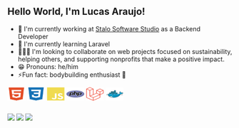 ## Hello World, I'm Lucas Araujo!
- 🔭 I'm currently working at [Stalo Software Studio](https://stalo.digital/) as a Backend Developer
- 🌱 I'm currently learning Laravel
- 🧑‍🤝‍🧑 I'm looking to collaborate on web projects focused on sustainability, helping others, and supporting nonprofits that make a positive impact.
- 😁 Pronouns: he/him
- ⚡Fun fact: bodybuilding enthusiast 💪

<div style="display: inline_block">
  <img align="center" alt="Lucas HTML" height="30" width="40" src="https://raw.githubusercontent.com/devicons/devicon/master/icons/html5/html5-plain.svg">
  <img align="center" alt="Lucas CSS" height="30" width="40" src="https://raw.githubusercontent.com/devicons/devicon/master/icons/css3/css3-plain.svg">
  <img align="center" alt="Lucas JavaScript" height="30" width="40" src="https://raw.githubusercontent.com/devicons/devicon/master/icons/javascript/javascript-plain.svg">
  <img align="center" alt="Lucas PHP" height="30" width="40" src="https://raw.githubusercontent.com/devicons/devicon/master/icons/php/php-original.svg">
  <img align="center" alt="Lucas Laravel" height="30" width="40" src="https://raw.githubusercontent.com/devicons/devicon/master/icons/laravel/laravel-original.svg">
  <img align="center" alt="Lucas Docker" height="30" width="40" src="https://raw.githubusercontent.com/devicons/devicon/master/icons/docker/docker-original.svg">
</div>

##

<div>
    <a href="https://www.linkedin.com/in/lucas-araujo-costa-/" target="_blank"><img src="https://img.shields.io/badge/-LinkedIn-%230077B5?style=for-the-badge&logo=linkedin&logoColor=white"></a>
    <a href="https://discordapp.com/users/seu-usuario" target="_blank"><img src="https://img.shields.io/badge/-Discord-%237289DA?style=for-the-badge&logo=discord&logoColor=white"></a>
    <a href="mailto:lucasaraujo1964@gmail.com"><img src="https://img.shields.io/badge/-Gmail-%23333?style=for-the-badge&logo=gmail&logoColor=white"></a>
</div>
